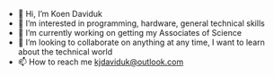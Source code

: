 - 👋 Hi, I’m Koen Daviduk
- 👀 I’m interested in programming, hardware, general technical skills
- 🌱 I’m currently working on getting my Associates of Science
- 💞️ I’m looking to collaborate on anything at any time, I want to learn about the technical world
- 📫 How to reach me kjdaviduk@outlook.com
